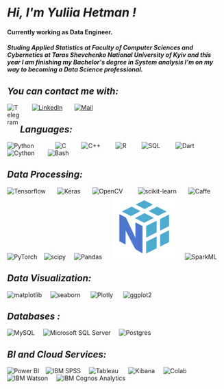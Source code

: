 

# ***Hi, I'm Yuliia Hetman !***

#### **Currently working as Data Engineer.**

##### *Studing Applied Statistics at Faculty of Computer Sciences and Cybernetics at Taras Shevchenko National University of Kyiv and this year I am finishing my Bachelor's degree in System analysis I'm on my way to becoming a Data Science professional.*

##  *You can contact me with:*

[<img align="left" alt="Telegram" width="30px" src="https://cdn.jsdelivr.net/npm/simple-icons@v3/icons/telegram.svg" />][telegram]&nbsp;&nbsp;&nbsp;&nbsp;&nbsp;&nbsp; [<img align="" alt="LinkedIn" width="30px" src="https://cdn.jsdelivr.net/npm/simple-icons@v3/icons/linkedin.svg" />][linkedin] &nbsp;&nbsp;&nbsp;&nbsp;&nbsp;&nbsp;[<img align="" alt="Mail" width="30px" src="https://cdn.jsdelivr.net/npm/simple-icons@v3/icons/gmail.svg" />][mail] 


## *Languages:*
<img align="left" title="Python" alt="Python" width="80px" src="https://cdn3.iconfinder.com/data/icons/logos-and-brands-adobe/512/267_Python-512.png" /> &nbsp;&nbsp;&nbsp;&nbsp;&nbsp;&nbsp;&nbsp; <img align="" title="C" alt="C" width="80px" src="https://cdn.iconscout.com/icon/free/png-512/c-programming-569564.png" /> &nbsp;&nbsp;&nbsp;&nbsp;&nbsp;&nbsp;&nbsp; <img align="" title="C++" alt="C++" width="70px" src="https://upload.wikimedia.org/wikipedia/commons/thumb/1/18/ISO_C%2B%2B_Logo.svg/306px-ISO_C%2B%2B_Logo.svg.png" />  &nbsp;&nbsp;&nbsp;&nbsp;&nbsp;&nbsp;&nbsp; <img align="" title="R" alt="R" width="90px" src="https://upload.wikimedia.org/wikipedia/commons/thumb/1/1b/R_logo.svg/1280px-R_logo.svg.png" /> &nbsp;&nbsp;&nbsp;&nbsp;&nbsp;&nbsp;&nbsp; <img align="" title="SQL" alt="SQL" width="90px" src="https://cdn4.iconfinder.com/data/icons/flat-pro-database-set-1/32/sql-badge-512.png" /> &nbsp;&nbsp;&nbsp;&nbsp;&nbsp;&nbsp;&nbsp; <img align="" title="Dart" alt="Dart" height="70px" width="200px" src="https://upload.wikimedia.org/wikipedia/commons/thumb/f/fe/Dart_programming_language_logo.svg/1024px-Dart_programming_language_logo.svg.png" />&nbsp;&nbsp;&nbsp;&nbsp;&nbsp;&nbsp;&nbsp; <img align="" title="Cython" alt="Cython" width="150px" src="https://upload.wikimedia.org/wikipedia/commons/thumb/c/ce/Cython-logo.svg/1200px-Cython-logo.svg.png" />&nbsp;&nbsp;&nbsp;&nbsp;&nbsp;&nbsp;&nbsp; <img align="" title="Bash" alt="Bash" width="150px" src="https://upload.wikimedia.org/wikipedia/commons/thumb/8/82/Gnu-bash-logo.svg/1200px-Gnu-bash-logo.svg.png" />

## *Data Processing:*

<img align=" " title="Tensorflow" alt="Tensorflow" width="250px" src="https://cdn.freelogovectors.net/wp-content/uploads/2018/07/tensorflow-logo.png" /> &nbsp;&nbsp;&nbsp;&nbsp;&nbsp; <img align=" " title="Keras" alt="Keras" width="170px" src="https://s3.amazonaws.com/keras.io/img/keras-logo-2018-large-1200.png" /> &nbsp;&nbsp;&nbsp;&nbsp;&nbsp; <img align="" title="OpenCV" alt="OpenCV" height="90px" src="https://upload.wikimedia.org/wikipedia/commons/thumb/3/32/OpenCV_Logo_with_text_svg_version.svg/1200px-OpenCV_Logo_with_text_svg_version.svg.png"/> &nbsp;&nbsp;&nbsp;&nbsp;&nbsp;&nbsp;&nbsp;&nbsp;<img align=" " title="scikit-learn" alt="scikit-learn" width="100px" src="https://upload.wikimedia.org/wikipedia/commons/thumb/0/05/Scikit_learn_logo_small.svg/1280px-Scikit_learn_logo_small.svg.png" />&nbsp;&nbsp;&nbsp;&nbsp;&nbsp;&nbsp; <img align=" " title="Caffe" alt="Caffe" width="120px" src="https://raw.githubusercontent.com/valohai/ml-logos/master/caffe.svg" /> &nbsp;&nbsp;&nbsp;&nbsp; <img align=" " title="PyTorch" alt="PyTorch" width="150px" src="https://upload.wikimedia.org/wikipedia/commons/thumb/c/c6/PyTorch_logo_black.svg/1200px-PyTorch_logo_black.svg.png" />&nbsp;&nbsp;&nbsp;&nbsp;<img align="" title="scipy" alt="scipy" width="60px" src="https://raw.githubusercontent.com/valohai/ml-logos/5127528b5baadb77a6ea4b999a47b4e86bf0f98b/scipy.svg" />&nbsp;&nbsp;&nbsp;&nbsp; <img align=" " title="Pandas" alt="Pandas" width="150px" src="https://raw.githubusercontent.com/valohai/ml-logos/5127528b5baadb77a6ea4b999a47b4e86bf0f98b/pandas.svg" /> &nbsp;&nbsp;&nbsp;&nbsp; <img align="" title="NumPy" alt="NumPy" width="150px" src="https://raw.githubusercontent.com/valohai/ml-logos/5127528b5baadb77a6ea4b999a47b4e86bf0f98b/numpy.svg" />&nbsp;&nbsp;&nbsp;&nbsp; <img align="" title="SparkML" alt="SparkML" width="100px" src="https://raw.githubusercontent.com/valohai/ml-logos/5127528b5baadb77a6ea4b999a47b4e86bf0f98b/spark.svg" />

## *Data Visualization:*

 <img align=" " title="matplotlib" alt="matplotlib" width="100px" src="https://raw.githubusercontent.com/valohai/ml-logos/5127528b5baadb77a6ea4b999a47b4e86bf0f98b/matplotlib.svg" />&nbsp;&nbsp;&nbsp;&nbsp; <img align=" " title="seaborn" alt="seaborn" width="120px" src="https://seaborn.pydata.org/_static/logo-wide-lightbg.svg" /> &nbsp;&nbsp;&nbsp;&nbsp; <img align=" " title="Plotly" alt="Plotly" width="150px" src="https://rapids.ai/assets/images/Plotly_Dash_logo.png" /> &nbsp;&nbsp;&nbsp;&nbsp; <img align=" " title="ggplot2" alt="ggplot2" height="70px" src="https://ggplot2.tidyverse.org/logo.png" /> 

## *Databases :*

<img align=" " title="MySQL" alt="MySQL" width="100px" src="https://raw.githubusercontent.com/detain/svg-logos/master/svg/mysql.svg" />&nbsp;&nbsp;&nbsp;&nbsp;  <img align=" " title="Microsoft SQL Server" alt="Microsoft SQL Server" width="80px" src="https://www.svgrepo.com/show/303229/microsoft-sql-server-logo.svg" />&nbsp;&nbsp;&nbsp;&nbsp;  <img align=" " title="Postgres" alt="Postgres" width="150px" src="https://softwareengineeringdaily.com/wp-content/uploads/2016/10/PostgreSQL.png" />


##  *BI and Cloud Services:*

<img align="" title="Power BI" alt="Power BI" width="180px" src="https://cdn.freelogovectors.net/wp-content/uploads/2017/04/power-bi_logo.png" />&nbsp;&nbsp;&nbsp;&nbsp;<img align="" title="IBM SPSS" alt="IBM SPSS" width="180px" src="https://webcms.colostate.edu/ramtech/media/sites/136/2017/02/SPSS-transparent-web-banner.png" />&nbsp;&nbsp;&nbsp;&nbsp; <img align="" title="Tableau" alt="Tableau" width="180px" src="https://upload.wikimedia.org/wikipedia/ru/thumb/0/06/Tableau_logo.svg/1280px-Tableau_logo.svg.png" /> &nbsp;&nbsp;&nbsp;&nbsp; <img align="" title="Kibana" alt="Kibana" width="120px" src="https://www.pngkey.com/png/full/63-634023_kibana-logo-color-h-kibana-logo-png.png" />&nbsp;&nbsp;&nbsp;&nbsp; <img align="" title="Colab" alt="Colab" width="130px" src="https://dimensionless.in/wp-content/uploads/2019/03/colab_cover.png" />&nbsp;&nbsp;&nbsp;&nbsp; <img align=" " title="IBM Watson" alt="IBM Watson" height="100px" src="https://ibsintelligence.com/wp-content/uploads/2017/11/m5xbsgp3zxjvkztcxo4o-1.png" />&nbsp;&nbsp;&nbsp;&nbsp; <img align=" " title="IBM Cognos Analytics" alt="IBM Cognos Analytics" height="160px" src="https://logodix.com/logo/1939187.png" />&nbsp;&nbsp;&nbsp;&nbsp; 

[telegram]: https://t.me/south_julia
[linkedin]: https://www.linkedin.com/in/yuliia-hetman-60ba95132/
[mail]: mailto:juliagetman5@gmail.com
